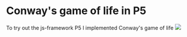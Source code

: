 # Conway's game of life in P5
To try out the js-framework P5 I implemented Conway's game of life
<img src="https://imgur.com/74rkACf">
